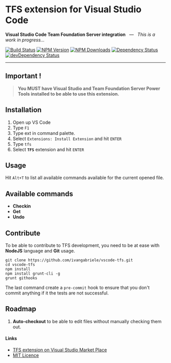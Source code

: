 # TFS extension for Visual Studio Code
**Visual Studio Code Team Foundation Server integration** _&nbsp; ― &nbsp; This is a work in progress..._

[![Build Status](https://travis-ci.org/ivangabriele/vscode-tfs.svg?branch=master)](https://travis-ci.org/ivangabriele/vscode-tfs)
[![NPM Version](https://img.shields.io/npm/v/vscode-tfs.svg?style=flat)](https://www.npmjs.org/package/vscode-tfs)
[![NPM Downloads](https://img.shields.io/npm/dm/vscode-tfs.svg?style=flat)](https://www.npmjs.org/package/vscode-tfs)
[![Dependency Status](https://david-dm.org/ivangabriele/vscode-tfs.svg)](https://david-dm.org/ivangabriele/vscode-tfs)
[![devDependency Status](https://david-dm.org/ivangabriele/vscode-tfs/dev-status.svg)](https://david-dm.org/ivangabriele/vscode-tfs#info=devDependencies)

---

## Important !

> **You MUST have Visual Studio and Team Foundation Server Power Tools installed to be able to use this extension.**

## Installation

1. Open up VS Code
2. Type `F1`
3. Type ext in command palette.
4. Select `Extensions: Install Extension` and hit `ENTER`
5. Type `tfs`
6. Select **`TFS`** extension and hit `ENTER`

## Usage

Hit `Alt+T` to list all available commands available for the current opened file.

## Available commands

- **Checkin**
- **Get**
- **Undo**

## Contribute

To be able to contribute to TFS development, you need to be at ease with **NodeJS** language and **Git** usage.

    git clone https://github.com/ivangabriele/vscode-tfs.git
    cd vscode-tfs
    npm install
    npm install grunt-cli -g
    grunt githooks

The last command create a `pre-commit` hook to ensure that you don't commit anything if it the tests are not successful.

## Roadmap

1. **Auto-checkout** to be able to edit files without manually checking them out.

#### Links

- [TFS extension on Visual Studio Market Place](https://marketplace.visualstudio.com/items/ivangabriele.vscode-tfs)
- [MIT Licence](https://github.com/ivangabriele/vscode-tfs/blob/master/LICENCE)
